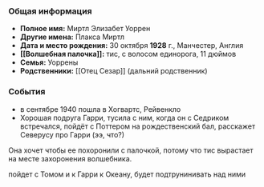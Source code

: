 ### Общая информация
- **Полное имя:** Миртл Элизабет Уоррен
- **Другие имена:** Плакса Миртл
- **Дата и место рождения:** 30 октября **1928** г., Манчестер, Англия
- **[[Волшебная палочка]]:** тис, с волосом единорога, 11 дюймов
- **Семья:** Уоррены
- **Родственники:** [[Отец Сезар]] (дальний родственник)

### События
- в сентябре 1940 пошла в Хогвартс, Рейвенкло
- Хорошая подруга Гарри, тусила с ним, когда он с Седриком встречался, пойдёт с Поттером на рождественский бал, расскажет Северусу про Гарри (ээ, что?)

Она хочет чтобы ее похоронили с палочкой, потому что тис вырастает на месте захоронения волшебника.

пойдет с Томом и к Гарри к Океану, будет подтрунинивать над ними

